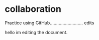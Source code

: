 # collaboration
Practice using GitHub.......................... edits

hello im editing the document.